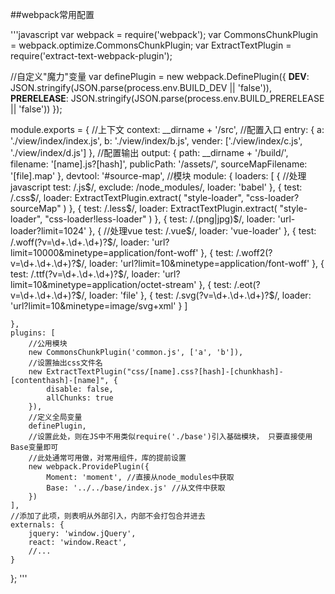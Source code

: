 ##webpack常用配置

'''javascript
var webpack            = require('webpack');
var CommonsChunkPlugin = webpack.optimize.CommonsChunkPlugin;
var ExtractTextPlugin  = require('extract-text-webpack-plugin');
 
//自定义"魔力"变量
var definePlugin = new webpack.DefinePlugin({
    __DEV__: JSON.stringify(JSON.parse(process.env.BUILD_DEV || 'false')),
    __PRERELEASE__: JSON.stringify(JSON.parse(process.env.BUILD_PRERELEASE || 'false'))
});
 
module.exports = {
    //上下文
    context: __dirname + '/src',
    //配置入口
    entry: {
        a: './view/index/index.js',
        b: './view/index/b.js',
        vender: ['./view/index/c.js', './view/index/d.js']
    },
    //配置输出
    output: {
        path: __dirname + '/build/',
        filename: '[name].js?[hash]',
        publicPath: '/assets/',
        sourceMapFilename: '[file].map'
    },
    devtool: '#source-map',
    //模块
    module: {
        loaders: [
            {
                //处理javascript
                test: /\.js$/,
                exclude: /node_modules/,
                loader: 'babel'
            }, {
                test: /\.css$/,
                loader: ExtractTextPlugin.extract(
                    "style-loader",
                    "css-loader?sourceMap"
                )
            }, {
                test: /\.less$/,
                loader: ExtractTextPlugin.extract(
                    "style-loader",
                    "css-loader!less-loader"
                )
            }, {
                test: /\.(png|jpg)$/,
                loader: 'url-loader?limit=1024'
            }, {
                //处理vue
                test: /\.vue$/,
                loader: 'vue-loader'
            },
            {
                test: /\.woff(\?v=\d+\.\d+\.\d+)?$/,
                loader: 'url?limit=10000&minetype=application/font-woff'
            },
            {
                test: /\.woff2(\?v=\d+\.\d+\.\d+)?$/,
                loader: 'url?limit=10&minetype=application/font-woff'
            },
            {
                test: /\.ttf(\?v=\d+\.\d+\.\d+)?$/,
                loader: 'url?limit=10&minetype=application/octet-stream'
            },
            {
                test: /\.eot(\?v=\d+\.\d+\.\d+)?$/,
                loader: 'file'
            },
            {
                test: /\.svg(\?v=\d+\.\d+\.\d+)?$/,
                loader: 'url?limit=10&minetype=image/svg+xml'
            }
        ]
 
    },
    plugins: [
        //公用模块
        new CommonsChunkPlugin('common.js', ['a', 'b']),
        //设置抽出css文件名
        new ExtractTextPlugin("css/[name].css?[hash]-[chunkhash]-[contenthash]-[name]", {
            disable: false,
            allChunks: true
        }),
        //定义全局变量
        definePlugin,
        //设置此处，则在JS中不用类似require('./base')引入基础模块， 只要直接使用Base变量即可
        //此处通常可用做，对常用组件，库的提前设置
        new webpack.ProvidePlugin({
            Moment: 'moment', //直接从node_modules中获取
            Base: '../../base/index.js' //从文件中获取
        })
    ],
    //添加了此项，则表明从外部引入，内部不会打包合并进去
    externals: {
        jquery: 'window.jQuery',
        react: 'window.React',
        //...
    }
};
'''